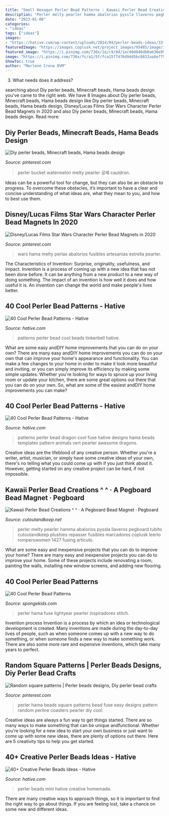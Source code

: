 ```yaml
---
title: "Small Hexagon Perler Bead Patterns : Kawaii Perler Bead Creations ^ ^ · A Pegboard Bead Magnet · Pegboard"
description: "Perler melty pearler hamma abalorios pyssla llaveros pegboard tubito cutoutandkeep plushies repasser fusibles marcadores coplusk leerlo romperswomen 1427 fusing artículo"
date: "2023-01-08"
categories:
- "ideas"
tags: ["ideas"]
images:
- "https://hative.com/wp-content/uploads/2014/04/perler-beads-ideas/33-homemade-mini-book.jpg"
featuredImage: "https://images.coplusk.net/project_images/95485/image/102_1427_1309155436.jpg"
featured_image: "https://i.pinimg.com/736x/1e/c9/8d/1ec98d846db0ab36e954b47f90ac213b--perler-coasters-hama-perler.jpg"
image: "https://i.pinimg.com/736x/fc/a1/5f/fca15f7476d9dd5bc8832aa8e775d931.jpg"
ShowToc: true
author: "Marlene Crona DVM"
---
```



3) What needs does it address?

	

		
searching about Diy perler beads, Minecraft beads, Hama beads design you've came to the right web. We have 8 Images about Diy perler beads, Minecraft beads, Hama beads design like Diy perler beads, Minecraft beads, Hama beads design, Disney/Lucas Films Star Wars Character Perler Bead Magnets in 2020 and also Diy perler beads, Minecraft beads, Hama beads design. Read more:
		
    
## Diy Perler Beads, Minecraft Beads, Hama Beads Design

<img loading=lazy src="https://i.pinimg.com/736x/4c/93/95/4c93951533280e8fd4458f4f430f6c89--minecraft-crafts-minecraft-stuff.jpg" onerror="this.onerror=null;this.src='https://tse2.mm.bing.net/th?id=OIP.ZxLO_YZgk1YmCC61g0lulwHaF1&amp;pid=15.1';" alt="Diy perler beads, Minecraft beads, Hama beads design">

_Source: pinterest.com_

>perler bucket watermelon melty pearler 공예 cauldron. 

	

Ideas can be a powerful tool for change, but they can also be an obstacle to progress. To overcome these obstacles, it’s important to have a clear and concise understanding of what ideas are, what they mean to you, and how to best use them.

    
## Disney/Lucas Films Star Wars Character Perler Bead Magnets In 2020

<img loading=lazy src="https://i.pinimg.com/736x/fc/a1/5f/fca15f7476d9dd5bc8832aa8e775d931.jpg" onerror="this.onerror=null;this.src='https://tse4.mm.bing.net/th?id=OIP.xaGkuFUc7JwU7-laKsbhpQHaKq&amp;pid=15.1';" alt="Disney/Lucas Films Star Wars Character Perler Bead Magnets in 2020">

_Source: pinterest.com_

>wars hama melty perlas abalorios fusibles artesanías estrella pearler. 

	

The Characteristics of Invention: Surprise, originality, usefulness, and impact.
Invention is a process of coming up with a new idea that has not been done before. It can be anything from a new product to a new way of doing something. The impact of an invention is how well it does and how useful it is. An invention can change the world and make people's lives better.

    
## 40 Cool Perler Bead Patterns - Hative

<img loading=lazy src="https://hative.com/wp-content/uploads/2014/04/perler-beads-patterns/10-tinkerbell-beads-patterns.png" onerror="this.onerror=null;this.src='https://tse4.mm.bing.net/th?id=OIP.RB8z-Jue6QNhVR5iUph2lAHaHt&amp;pid=15.1';" alt="40 Cool Perler Bead Patterns - Hative">

_Source: hative.com_

>patterns perler bead cool beads tinkerbell hative. 

	

What are some easy andDIY home improvements that you can do on your own?
There are many easy andDIY home improvements you can do on your own that can improve your home's appearance and functionality. You can make a few changes to your home in order to make it look more beautiful and inviting, or you can simply improve its efficiency by making some simple updates. Whether you're looking for ways to spruce up your living room or update your kitchen, there are some great options out there that you can do on your own. So, what are some of the easiest andDIY home improvements you can make?

    
## 40 Cool Perler Bead Patterns - Hative

<img loading=lazy src="http://hative.com/wp-content/uploads/2014/04/perler-beads-patterns/28-green-dragon-patterns.jpg" onerror="this.onerror=null;this.src='https://tse1.mm.bing.net/th?id=OIP.SgFjerLiRQLeJ7MnBeAYuQHaHa&amp;pid=15.1';" alt="40 Cool Perler Bead Patterns - Hative">

_Source: hative.com_

>patterns perler bead dragon cool fuse hative designs hama beads templates pattern animals vert pearler awesome dragons. 

	

Creative ideas are the lifeblood of any creative person. Whether you're a writer, artist, musician, or simply have some creative ideas of your own, there's no telling what you could come up with if you just think about it. However, getting started on any creative project can be hard, if not impossible.

    
## Kawaii Perler Bead Creations ^ ^ · A Pegboard Bead Magnet · Pegboard

<img loading=lazy src="https://images.coplusk.net/project_images/95485/image/102_1427_1309155436.jpg" onerror="this.onerror=null;this.src='https://tse3.mm.bing.net/th?id=OIP.WyiT4-vS41QiKHV7gm_H0wHaE2&amp;pid=15.1';" alt="Kawaii Perler Bead Creations ^ ^ · A Pegboard Bead Magnet · Pegboard">

_Source: cutoutandkeep.net_

>perler melty pearler hamma abalorios pyssla llaveros pegboard tubito cutoutandkeep plushies repasser fusibles marcadores coplusk leerlo romperswomen 1427 fusing artículo. 

	

What are some easy and inexpensive projects that you can do to improve your home?
There are many easy and inexpensive projects you can do to improve your home. Some of these projects include renovating a room, painting the walls, installing new window screens, and adding new flooring.

    
## 40 Cool Perler Bead Patterns

<img loading=lazy src="https://spongekids.com/wp-content/uploads/2014/04/perler-beads-patterns/40-house-pattern.jpg" onerror="this.onerror=null;this.src='https://tse1.mm.bing.net/th?id=OIP.KHNFOMU6RbCRXMHbiIVEpAAAAA&amp;pid=15.1';" alt="40 Cool Perler Bead Patterns">

_Source: spongekids.com_

>perler hama fuse lightyear pearler inspiradores stitch. 

	

Invention process
Invention is a process by which an idea or technological development is created. Many inventions are made during the day-to-day lives of people, such as when someone comes up with a new way to do something, or when someone finds a new way to make something work. There are also some more rare and expensive inventions, which take many years to perfect.

    
## Random Square Patterns | Perler Beads Designs, Diy Perler Bead Crafts

<img loading=lazy src="https://i.pinimg.com/736x/1e/c9/8d/1ec98d846db0ab36e954b47f90ac213b--perler-coasters-hama-perler.jpg" onerror="this.onerror=null;this.src='https://tse1.mm.bing.net/th?id=OIP.gO2UjS3fo_HXiQhiHAmO6wHaHa&amp;pid=15.1';" alt="Random square patterns | Perler beads designs, Diy perler bead crafts">

_Source: pinterest.com_

>perler hama beads square patterns bead fuse easy designs pattern random perline coasters pearler diy cool. 

	

Creative ideas are always a fun way to get things started. There are so many ways to make something that can be unique andfunctional. Whether you're looking for a new idea to start your own business or just want to come up with some new ideas, there are plenty of options out there. Here are 5 creativity tips to help you get started.

    
## 40+ Creative Perler Beads Ideas - Hative

<img loading=lazy src="https://hative.com/wp-content/uploads/2014/04/perler-beads-ideas/33-homemade-mini-book.jpg" onerror="this.onerror=null;this.src='https://tse1.mm.bing.net/th?id=OIP.1SJJE4KVzgzOvvGITvQN1gHaE9&amp;pid=15.1';" alt="40+ Creative Perler Beads Ideas - Hative">

_Source: hative.com_

>perler beads mini hative creative homemade. 

	

There are many creative ways to approach things, so it is important to find the right way to go about things. If you are feeling lost, take a chance on some new and different ideas.

